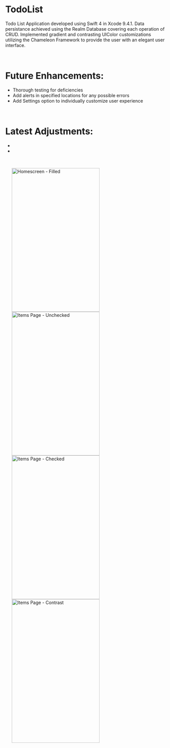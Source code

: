 # TodoList
Todo List Application developed using Swift 4 in Xcode 9.4.1. Data persistance achieved using the Realm Database 
covering each operation of CRUD. Implemented gradient and contrasting UIColor customizations utilizing the Chameleon 
Framework to provide the user with an elegant user interface.


<br>


<h1>Future Enhancements:</h1>
<ul>
  <li> Thorough testing for deficiencies </li>
  <li> Add alerts in specified locations for any possible errors </li>
  <li> Add Settings option to individually customize user experience </li>
</ul>

</br>

<h1>Latest Adjustments:</h1>
<ul>
  <li>  </li>
  <li>  </li>
</ul>


</br>

<p>
  <img src = "homescreen_filled.png" width = "275" height = "450" hspace = "20" alt = "Homescreen - Filled" />
  <img src = "items_unchecked.png" width = "275" height = "450" hspace = "20" alt = "Items Page - Unchecked" />
  <img src = "items_checked.png" width = "275" height = "450" hspace = "20" alt = "Items Page - Checked" />
  <img src = "items_contrast.png" width = "275" height = "450" hspace = "20" alt = "Items Page - Contrast" />
</p>
